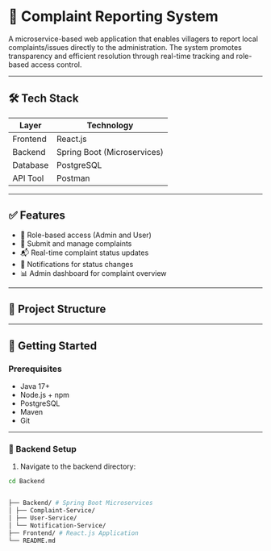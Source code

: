 # 🧾 Complaint Reporting System

A microservice-based web application that enables villagers to report local complaints/issues directly to the administration. The system promotes transparency and efficient resolution through real-time tracking and role-based access control.

---

## 🛠️ Tech Stack

| Layer       | Technology           |
|-------------|----------------------|
| Frontend    | React.js             |
| Backend     | Spring Boot (Microservices) |
| Database    | PostgreSQL           |
| API Tool    | Postman              |

---

## ✅ Features

- 👥 Role-based access (Admin and User)
- 📝 Submit and manage complaints
- 📬 Real-time complaint status updates
- 🔔 Notifications for status changes
- 📊 Admin dashboard for complaint overview

---

## 📁 Project Structure



---

## 🚀 Getting Started

### Prerequisites

- Java 17+
- Node.js + npm
- PostgreSQL
- Maven
- Git

---

### 🔧 Backend Setup

1. Navigate to the backend directory:

```bash
cd Backend


├── Backend/ # Spring Boot Microservices
│ ├── Complaint-Service/
│ ├── User-Service/
│ └── Notification-Service/
├── Frontend/ # React.js Application
└── README.md
